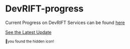 # DevRIFT-progress

Current Progress on DevRIFT Services can be found [here](https://github.com/DevRIFT/DevRIFT-progress/wiki)

[See the Latest Update](https://devrift.co/weekly-update)

<sub>🥳you found the hidden icon!</sub>

